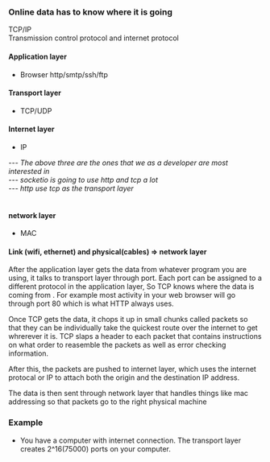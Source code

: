 ### Online data has to know where it is going
TCP/IP  
Transmission control protocol and internet protocol


#### Application layer
* Browser http/smtp/ssh/ftp
#### Transport layer
* TCP/UDP
#### Internet layer 
* IP

*--- The above three are the ones that we as a developer are most interested in*  
*--- socketio is going to use http and tcp a lot*  
*--- http use tcp as the transport layer*
 <br><br>

#### network layer
* MAC
#### Link (wifi, ethernet) and physical(cables) => network layer

After the application layer gets the data from whatever program you are using, it talks to transport layer through port. Each port can be assigned to a different protocol in the application layer, So TCP knows where the data is coming from . For example most activity in your web browser will go through port 80 which is what HTTP always uses. 

Once TCP gets the data, it chops it up in small chunks called packets so that they can be individually take the quickest route over the internet to get whrerever it is. 
TCP slaps a header to each packet that contains instructions on what order to reasemble the packets as well as error checking information. 

After this, the packets are pushed to internet layer, which uses the internet protocal or IP to attach both the origin and the destination IP address. 

The data is then sent through network layer that handles things like mac addressing so that packets go to the right physical machine


### Example
* You have a computer with internet connection. The transport layer creates 2^16(75000) ports on your computer.
